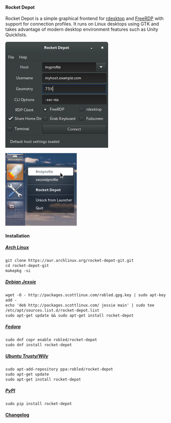 #### Rocket Depot
Rocket Depot is a simple graphical frontend for [rdesktop](http://www.rdesktop.org/) and [FreeRDP](http://www.freerdp.com/) with
support for connection profiles.  It runs on Linux desktops using GTK and
takes advantage of modern desktop environment features such as Unity
Quicklists.

![screenshot-main.png](screenshot-main.png "Screenshot")

![screenshot-quicklist.png](screenshot-quicklist.png "Screenshot")

#### Installation

##### [Arch Linux](https://aur.archlinux.org/packages/rocket-depot-git/)
    git clone https://aur.archlinux.org/rocket-depot-git.git
    cd rocket-depot-git
    makepkg -si

##### [Debian Jessie](http://packages.scottlinux.com/)
    wget -O - http://packages.scottlinux.com/robled.gpg.key | sudo apt-key add -
    echo 'deb http://packages.scottlinux.com/ jessie main' | sudo tee /etc/apt/sources.list.d/rocket-depot.list
    sudo apt-get update && sudo apt-get install rocket-depot

##### [Fedora](https://copr.fedorainfracloud.org/coprs/robled/rocket-depot/)
    sudo dnf copr enable robled/rocket-depot
    sudo dnf install rocket-depot

##### [Ubuntu Trusty/Wily](https://launchpad.net/~robled/+archive/rocket-depot)
    sudo apt-add-repository ppa:robled/rocket-depot
    sudo apt-get update
    sudo apt-get install rocket-depot

##### [PyPI](https://pypi.python.org/pypi/rocket-depot)
    sudo pip install rocket-depot

#### [Changelog](https://github.com/robled/rocket-depot/blob/master/CHANGES.txt)
